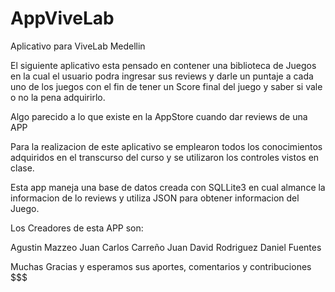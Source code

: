AppViveLab
==========

Aplicativo para ViveLab Medellin

El siguiente aplicativo esta pensado en contener una biblioteca de Juegos en la cual el usuario podra ingresar sus reviews y darle un puntaje a cada uno de los juegos con el fin de tener un Score final del juego y saber si vale o no la pena adquirirlo.

Algo parecido a lo que existe en la AppStore cuando dar reviews de una APP

Para la realizacion de este aplicativo se emplearon todos los conocimientos adquiridos en el transcurso del curso y se utilizaron los controles vistos en clase.

Esta app maneja una base de datos creada con SQLLite3 en cual almance la informacion de lo reviews y utiliza JSON para obtener informacion del Juego.

Los Creadores de esta APP son:

Agustin Mazzeo
Juan Carlos Carreño
Juan David Rodriguez
Daniel Fuentes

Muchas Gracias y esperamos sus aportes, comentarios y contribuciones $$$
